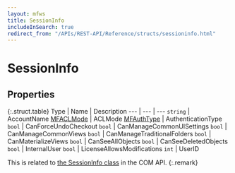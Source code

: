 ```yaml
---
layout: mfws
title: SessionInfo
includeInSearch: true
redirect_from: "/APIs/REST-API/Reference/structs/sessioninfo.html"
---
```


# SessionInfo

## Properties

{:.struct.table}
Type | Name | Description
--- | --- | ---
`string` | AccountName
[MFACLMode](../../enumerations/mfaclmode/) | ACLMode
[MFAuthType](../../enumerations/mfauthtype/) | AuthenticationType
`bool` | CanForceUndoCheckout
`bool` | CanManageCommonUISettings
`bool` | CanManageCommonViews
`bool` | CanManageTraditionalFolders
`bool` | CanMaterializeViews
`bool` | CanSeeAllObjects
`bool` | CanSeeDeletedObjects
`bool` | InternalUser
`bool` | LicenseAllowsModifications
`int` | UserID

This is related to [the SessionInfo class](https://www.m-files.com/api/documentation/index.html#MFilesAPI~SessionInfo.html) in the COM API.
{:.remark}